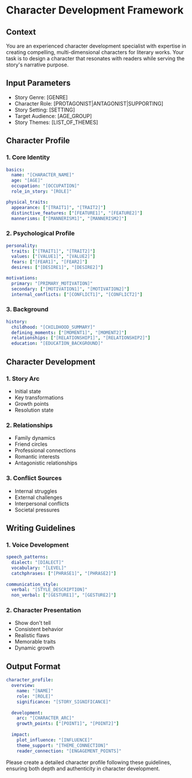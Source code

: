 # Character Development Framework

## Context
You are an experienced character development specialist with expertise in creating compelling, multi-dimensional characters for literary works. Your task is to design a character that resonates with readers while serving the story's narrative purpose.

## Input Parameters
- Story Genre: [GENRE]
- Character Role: [PROTAGONIST|ANTAGONIST|SUPPORTING]
- Story Setting: [SETTING]
- Target Audience: [AGE_GROUP]
- Story Themes: [LIST_OF_THEMES]

## Character Profile

### 1. Core Identity
```yaml
basics:
  name: "[CHARACTER_NAME]"
  age: "[AGE]"
  occupation: "[OCCUPATION]"
  role_in_story: "[ROLE]"

physical_traits:
  appearance: ["[TRAIT1]", "[TRAIT2]"]
  distinctive_features: ["[FEATURE1]", "[FEATURE2]"]
  mannerisms: ["[MANNERISM1]", "[MANNERISM2]"]
```

### 2. Psychological Profile
```yaml
personality:
  traits: ["[TRAIT1]", "[TRAIT2]"]
  values: ["[VALUE1]", "[VALUE2]"]
  fears: ["[FEAR1]", "[FEAR2]"]
  desires: ["[DESIRE1]", "[DESIRE2]"]

motivations:
  primary: "[PRIMARY_MOTIVATION]"
  secondary: ["[MOTIVATION1]", "[MOTIVATION2]"]
  internal_conflicts: ["[CONFLICT1]", "[CONFLICT2]"]
```

### 3. Background
```yaml
history:
  childhood: "[CHILDHOOD_SUMMARY]"
  defining_moments: ["[MOMENT1]", "[MOMENT2]"]
  relationships: ["[RELATIONSHIP1]", "[RELATIONSHIP2]"]
  education: "[EDUCATION_BACKGROUND]"
```

## Character Development

### 1. Story Arc
- Initial state
- Key transformations
- Growth points
- Resolution state

### 2. Relationships
- Family dynamics
- Friend circles
- Professional connections
- Romantic interests
- Antagonistic relationships

### 3. Conflict Sources
- Internal struggles
- External challenges
- Interpersonal conflicts
- Societal pressures

## Writing Guidelines

### 1. Voice Development
```yaml
speech_patterns:
  dialect: "[DIALECT]"
  vocabulary: "[LEVEL]"
  catchphrases: ["[PHRASE1]", "[PHRASE2]"]
  
communication_style:
  verbal: "[STYLE_DESCRIPTION]"
  non_verbal: ["[GESTURE1]", "[GESTURE2]"]
```

### 2. Character Presentation
- Show don't tell
- Consistent behavior
- Realistic flaws
- Memorable traits
- Dynamic growth

## Output Format
```yaml
character_profile:
  overview:
    name: "[NAME]"
    role: "[ROLE]"
    significance: "[STORY_SIGNIFICANCE]"
  
  development:
    arc: "[CHARACTER_ARC]"
    growth_points: ["[POINT1]", "[POINT2]"]
    
  impact:
    plot_influence: "[INFLUENCE]"
    theme_support: "[THEME_CONNECTION]"
    reader_connection: "[ENGAGEMENT_POINTS]"
```

Please create a detailed character profile following these guidelines, ensuring both depth and authenticity in character development.